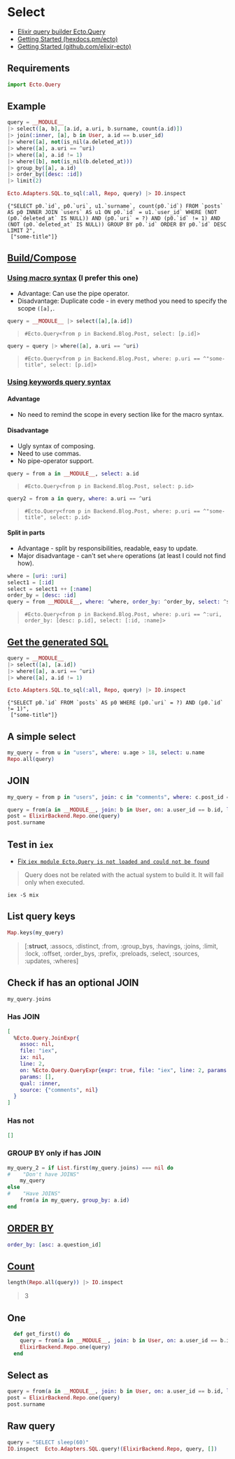 # Select

* [Elixir query builder Ecto.Query](https://hexdocs.pm/ecto/Ecto.Query.html)
* [Getting Started (hexdocs.pm/ecto)](https://hexdocs.pm/ecto/getting-started.html)
* [Getting Started (github.com/elixir-ecto)](https://github.com/elixir-ecto/ecto/blob/master/guides/Getting%20Started.md)

## Requirements

```ex
import Ecto.Query
```

## Example

```ex
query = __MODULE__
|> select([a, b], [a.id, a.uri, b.surname, count(a.id)])
|> join(:inner, [a], b in User, a.id == b.user_id)
|> where([a], not(is_nil(a.deleted_at)))
|> where([a], a.uri == ^uri)
|> where([a], a.id != 1)
|> where([b], not(is_nil(b.deleted_at)))
|> group_by([a], a.id)
|> order_by([desc: :id])
|> limit(2)

Ecto.Adapters.SQL.to_sql(:all, Repo, query) |> IO.inspect
```

```
{"SELECT p0.`id`, p0.`uri`, u1.`surname`, count(p0.`id`) FROM `posts` AS p0 INNER JOIN `users` AS u1 ON p0.`id` = u1.`user_id` WHERE (NOT (p0.`deleted_at` IS NULL)) AND (p0.`uri` = ?) AND (p0.`id` != 1) AND (NOT (p0.`deleted_at` IS NULL)) GROUP BY p0.`id` ORDER BY p0.`id` DESC LIMIT 2",
 ["some-title"]}
```

## [Build/Compose](https://www.sitepoint.com/elixirs-ecto-querying-dsl-beyond-the-basics/)

### [Using macro syntax](https://hexdocs.pm/ecto/2.1.0-rc.1/Ecto.Query.html#module-macro-api) (I prefer this one)

* Advantage: Can use the pipe operator.
* Disadvantage: Duplicate code - in every method you need to specify the scope `([a],`.

```ex
query = __MODULE__ |> select([a],[a.id])
```
> `#Ecto.Query<from p in Backend.Blog.Post, select: [p.id]>`

```ex
query = query |> where([a], a.uri == ^uri)
```
> `#Ecto.Query<from p in Backend.Blog.Post, where: p.uri == ^"some-title", select: [p.id]>`

### [Using keywords query syntax](https://blog.drewolson.org/composable-queries-ecto#query-composition)

#### Advantage

* No need to remind the scope in every section like for the macro syntax.

#### Disadvantage

* Ugly syntax of composing.
* Need to use commas.
* No pipe-operator support.

```ex
query = from a in __MODULE__, select: a.id
```
> `#Ecto.Query<from p in Backend.Blog.Post, select: p.id>`

```ex
query2 = from a in query, where: a.uri == ^uri
```
> `#Ecto.Query<from p in Backend.Blog.Post, where: p.uri == ^"some-title", select: p.id>`

#### Split in parts

* Advantage - split by responsibilities, readable, easy to update.
* Major disadvantage - can't set `where` operations (at least I could not find how).

```ex
where = [uri: :uri]
select1 = [:id]
select = select1 ++ [:name]
order_by = [desc: :id]
query = from __MODULE__, where: ^where, order_by: ^order_by, select: ^select
```
> `#Ecto.Query<from p in Backend.Blog.Post, where: p.uri == ^:uri, order_by: [desc: p.id], select: [:id, :name]>`

## [Get the generated SQL](https://hexdocs.pm/ecto/2.2.9/Ecto.Adapters.SQL.html#to_sql/3)

```ex
query = __MODULE__
|> select([a], [a.id])
|> where([a], a.uri == ^uri)
|> where([a], a.id != 1)

Ecto.Adapters.SQL.to_sql(:all, Repo, query) |> IO.inspect
```

```
{"SELECT p0.`id` FROM `posts` AS p0 WHERE (p0.`uri` = ?) AND (p0.`id` != 1)",
 ["some-title"]}
```

## A simple select

```ex
my_query = from u in "users", where: u.age > 18, select: u.name
Repo.all(query)
```

## JOIN

```ex
my_query = from p in "users", join: c in "comments", where: c.post_id == p.id
```

```ex
query = from(a in __MODULE__, join: b in User, on: a.user_id == b.id, limit: 1, select: %{id: a.id, title: a.title, name: b.name, surname: b.surname})
post = ElixirBackend.Repo.one(query)
post.surname
```

## Test in `iex`

* [Fix `iex module Ecto.Query is not loaded and could not be found`](https://stackoverflow.com/a/46128659)

> Query does not be related with the actual system to build it. It will fail only when executed.

```shell
iex -S mix
```

## List query keys

```ex
Map.keys(my_query)
```

> [:__struct__, :assocs, :distinct, :from, :group_bys, :havings, :joins, :limit,
> :lock, :offset, :order_bys, :prefix, :preloads, :select, :sources, :updates,
> :wheres]


## Check if has an optional JOIN

```ex
my_query.joins
```

### Has JOIN

```ex
[
  %Ecto.Query.JoinExpr{
    assoc: nil,
    file: "iex",
    ix: nil,
    line: 2,
    on: %Ecto.Query.QueryExpr{expr: true, file: "iex", line: 2, params: []},
    params: [],
    qual: :inner,
    source: {"comments", nil}
  }
]
```

### Has not

```ex
[]
```

### GROUP BY only if has JOIN

```ex
my_query_2 = if List.first(my_query.joins) === nil do
#    "Don't have JOINS"
    my_query
else
#    "Have JOINS"
    from(a in my_query, group_by: a.id)
end
```

## [ORDER BY](https://hexdocs.pm/ecto/Ecto.Query.html)

```ex
order_by: [asc: a.question_id]
```

## [Count](https://stackoverflow.com/a/36685025)

```ex
length(Repo.all(query)) |> IO.inspect
```
> 3

## One

```ex
  def get_first() do
    query = from(a in __MODULE__, join: b in User, on: a.user_id == b.id, limit: 1, select: {a.id, a.title, b.name, b.surname})
    ElixirBackend.Repo.one(query)
  end
```

## Select as

```ex
query = from(a in __MODULE__, join: b in User, on: a.user_id == b.id, limit: 1, select: %{id: a.id, title: a.title, name: b.name, surname: b.surname})
post = ElixirBackend.Repo.one(query)
post.surname
```

## Raw query

```ex
query = "SELECT sleep(60)"
IO.inspect  Ecto.Adapters.SQL.query!(ElixirBackend.Repo, query, [])
```